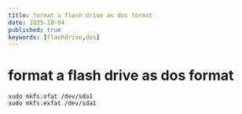 ```yaml
---
title: format a flash drive as dos format
date: 2025-10-04
published: true
keywords: [flashdrive,dos]
---
```


# format a flash drive as dos format

```
sudo mkfs.vfat /dev/sda1
sudo mkfs.exfat /dev/sda1
```
